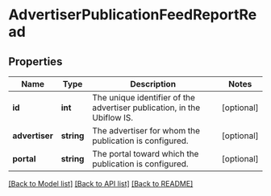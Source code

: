 # AdvertiserPublicationFeedReportRead

## Properties
Name | Type | Description | Notes
------------ | ------------- | ------------- | -------------
**id** | **int** | The unique identifier of the advertiser publication, in the Ubiflow IS. | [optional] 
**advertiser** | **string** | The advertiser for whom the publication is configured. | [optional] 
**portal** | **string** | The portal toward which the publication is configured. | [optional] 

[[Back to Model list]](../../README.md#documentation-for-models) [[Back to API list]](../../README.md#documentation-for-api-endpoints) [[Back to README]](../../README.md)

